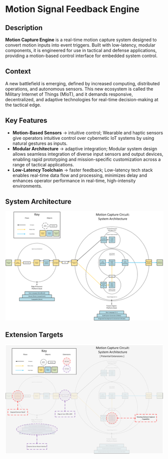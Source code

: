 # Motion Signal Feedback Engine

## Description

**Motion Capture Engine** is a real-time motion capture system designed to convert motion inputs into event triggers. Built with low-latency, modular components, it is engineered for use in tactical and defense applications, providing a motion-based control interface for embedded system control.

## Context

A new battlefield is emerging, defined by increased computing, distributed operations, and autonomous sensors. This new ecosystem is called the Military Internet of Things (MIoT), and it demands responsive, decentralized, and adaptive technologies for real-time decision-making at the tactical edge.

## Key Features

- **Motion-Based Sensors** → intuitive control; Wearable and haptic sensors give operators intuitive control over cybernetic IoT systems by using natural gestures as inputs.
- **Modular Architecture** → adaptive integration; Modular system design allows seamless integration of diverse input sensors and output devices, enabling rapid prototyping and mission-specific customization across a range of tactical applications.
- **Low-Latency Toolchain** → faster feedback; Low-latency tech stack enables real-time data flow and processing, minimizes delay and enhances operator performance in real-time, high-intensity environments.

## System Architecture

![System Architecture](https://github.com/RedfordHudson/Motion-Capture-Engine/blob/f6ee9b8e101002a36c6017781dd9b2078f98e6be/resources/Motion%20Capture%20Circuit%20-%20System%20Architecture.png)

## Extension Targets

![Extension Targets](https://github.com/RedfordHudson/Motion-Capture-Engine/blob/f6ee9b8e101002a36c6017781dd9b2078f98e6be/resources/Motion%20Capture%20Circuit%20-%20Extensions.png)
